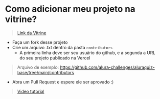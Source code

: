 # Como adicionar meu projeto na vitrine?

> [Link da Vitrine](https://aluraquiz-base.alura-challenges.vercel.app/contribuidores)

- Faça um fork desse projeto
- Crie um arquivo .txt dentro da pasta `contributors`
   - A primeira linha deve ser seu usuário do github, e a segunda a URL do seu projeto publicado na Vercel
> Arquivo de exemplo: https://github.com/alura-challenges/aluraquiz-base/tree/main/contributors
- Abra um Pull Request e espere ele ser aprovado :)

> [Video tutorial](https://youtu.be/SE3pYKYFcZU)